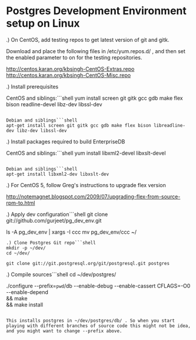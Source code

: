 Postgres Development Environment setup on Linux
===============================================

.) On CentOS, add testing repos to get latest version of git and gitk.

Download and place the following files in /etc/yum.repos.d/ , and then set the
enabled parameter to on for the testing repositories.

http://centos.karan.org/kbsingh-CentOS-Extras.repo
http://centos.karan.org/kbsingh-CentOS-Misc.repo


.) Install prerequisites

CentOS and siblings:```shell
yum install screen git gitk gcc gdb make flex bison readline-devel libz-dev libssl-dev
```

Debian and siblings```shell
apt-get install screen git gitk gcc gdb make flex bison libreadline-dev libz-dev libssl-dev
```

.) Install packages required to build EnterpriseDB

CentOS and siblings:```shell
yum install libxml2-devel libxslt-devel
```

Debian and siblings```shell
apt-get install libxml2-dev libxslt-dev
```

.) For CentOS 5, follow Greg's instructions to upgrade flex version

http://notemagnet.blogspot.com/2009/07/upgrading-flex-from-source-rpm-to.html

.) Apply dev configuration```shell
git clone git://github.com/gurjeet/pg_dev_env.git

ls -A pg_dev_env | xargs -I ccc mv pg_dev_env/ccc ~/
```
.) Clone Postgres Git repo```shell
mkdir -p ~/dev/
cd ~/dev/

git clone git://git.postgresql.org/git/postgresql.git postgres
```

.) Compile sources```shell
cd ~/dev/postgres/

./configure --prefix=`pwd`/db --enable-debug --enable-cassert CFLAGS=-O0 --enable-depend \
&& make \
&& make install
```

This installs postgres in ~/dev/postgres/db/ . So when you start playing with different branches of source code this might not be idea, and you might want to change --prefix above.

